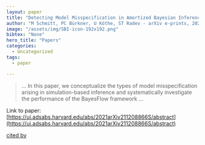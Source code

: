 ```yaml
---
layout: paper
title: "Detecting Model Misspecification in Amortized Bayesian Inference with Neural Networks"
author: "M Schmitt, PC Bürkner, U Köthe, ST Radev - arXiv e-prints, 2021 - ui.adsabs.harvard.edu"
image: "/assets/img/SBI-icon-192x192.png"
bibtex: "None"
hero_title: "Papers"
categories:
  - Uncategorized
tags:
  - paper

---
```

>… In this paper, we conceptualize the types of model misspecification arising in simulation-based inference and systematically investigate the performance of the BayesFlow framework …

Link to paper: [https://ui.adsabs.harvard.edu/abs/2021arXiv211208866S/abstract](https://ui.adsabs.harvard.edu/abs/2021arXiv211208866S/abstract)

[cited by](https://scholar.google.com/scholar?cites=4812079485626010900&as_sdt=2005&sciodt=0,5&hl=en&num=20)
